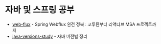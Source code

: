 # 자바 및 스프링 공부
- [web-flux](https://github.com/whitewise95/Test/tree/main/./web-flux) -   Spring Webflux 완전 정복 : 코루틴부터 리액티브 MSA 프로젝트까지
- [java-versions-study](https://github.com/whitewise95/Test/tree/main/./java-versions-study) -  자바 버전별 정리

